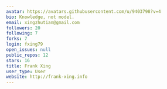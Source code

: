 ```yaml
---
avatar: https://avatars.githubusercontent.com/u/9403798?v=4
bio: Knowledge, not model.
email: xingzhutian@gmail.com
followers: 20
following: 7
forks: 7
login: fxing79
open_issues: null
public_repos: 12
stars: 16
title: Frank Xing
user_type: User
website: http://frank-xing.info
---
```


